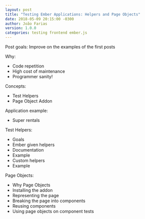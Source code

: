 ```yaml
---
layout: post
title: "Testing Ember Applications: Helpers and Page Objects"
date: 2018-05-09 20:15:00 -0300
author: João Farias
version: 1.0.0
categories: testing frontend ember.js
---
```


Post goals:
Improve on the examples of the first posts

Why:

- Code repetition
- High cost of maintenance
- Programmer sanity!

Concepts:

- Test Helpers
- Page Object Addon

Application example:

- Super rentals

Test Helpers:

- Goals
- Ember given helpers
- Documentation
- Example
- Custom helpers
- Example

Page Objects:

- Why Page Objects
- Installing the addon
- Representing the page
- Breaking the page into components
- Reusing components
- Using page objects on component tests
